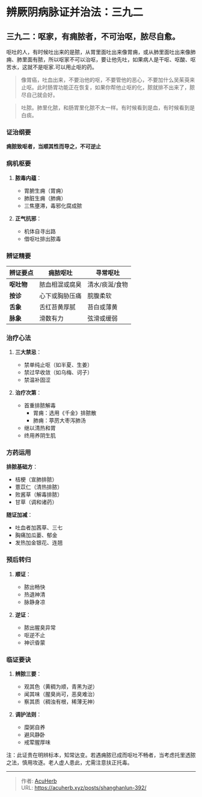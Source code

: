 # 辨厥阴病脉证并治法：三九二


## 三九二：呕家，有痈脓者，不可治呕，脓尽自愈。

<!--more-->

呕吐的人，有时候吐出来的是脓，从胃里面吐出来像胃痈，或从肺里面吐出来像肺痈、肺里面有脓，所以呕家不可以治呕，要让他先吐，如果病人是干呕、呕酸、呕苦水，这就不是呕家.可以用止呕的药。

> 像胃癌，吐血出来，不要治他的呕，不要管他的恶心，不要加什么吴茱萸来止呕。此时肠胃功能正在恢复，如果你帮他止呕的化，脓就排不出来了，脓尽自己就会好。

> 吐脓。肺里化脓，和肠胃里化脓不太一样。有时候看到是血，有时候看到是白痰。

### 证治纲要
**痈脓致呕者，当顺其性而导之，不可逆止**

### 病机枢要
1. **脓毒内蕴**：
   - 胃腑生痈（胃痈）
   - 肺脏生痈（肺痈）
   - 三焦壅滞，毒邪化腐成脓

2. **正气抗邪**：
   - 机体自寻出路
   - 借呕吐排出脓毒

### 辨证精要
| 辨证要点       | 痈脓呕吐         | 寻常呕吐         |
|----------------|------------------|------------------|
| **呕吐物**     | 脓血相混或腐臭  | 清水/痰涎/食物   |
| **按诊**       | 心下或胸胁压痛  | 脘腹柔软         |
| **舌象**       | 舌红苔黄厚腻    | 苔白或薄黄       |
| **脉象**       | 滑数有力        | 弦滑或缓弱       |

### 治疗心法
1. **三大禁忌**：
   - 禁单纯止呕（如半夏、生姜）
   - 禁过早收敛（如乌梅、诃子）
   - 禁温补固涩

2. **治疗次第**：
   - 首重排脓解毒
     * 胃痈：选用《千金》排脓散
     * 肺痈：葶苈大枣泻肺汤
   - 继以清热和胃
   - 终用养阴生肌

### 方药运用
**排脓基础方**：
- 桔梗（宣肺排脓）
- 薏苡仁（清热排脓）
- 败酱草（解毒排脓）
- 甘草（调和诸药）

**随证加减**：
- 吐血者加茜草、三七
- 胸痛加瓜蒌、郁金
- 发热加金银花、连翘

### 预后转归
1. **顺证**：
   - 脓出畅快
   - 热退神清
   - 脉静身凉

2. **逆证**：
   - 脓出腥臭异常
   - 呕逆不止
   - 神识昏蒙

### 临证要诀
1. **辨脓三要**：
   - 观其色（黄稠为顺，青黑为逆）
   - 闻其味（腥臭尚可，恶臭难治）
   - 察其质（稠浊有根，稀薄无神）

2. **调护法则**：
   - 糜粥自养
   - 避风静卧
   - 戒荤腥厚味

注：此证贵在明辨标本，知常达变。若遇痈脓已成而呕吐不畅者，当考虑托里透脓之法，慎用攻逐。老人虚人患此，尤需注意扶正托毒。

---

> 作者: [AcuHerb](https://acuherb.xyz)  
> URL: https://acuherb.xyz/posts/shanghanlun-392/  

